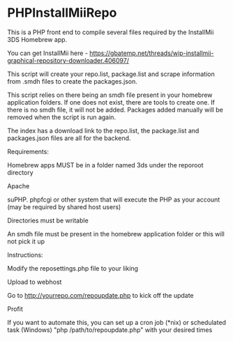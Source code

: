 # PHPInstallMiiRepo

This is a PHP front end to compile several files required by the InstallMii 3DS Homebrew app.

You can get InstallMii here - https://gbatemp.net/threads/wip-installmii-graphical-repository-downloader.406097/

This script will create your repo.list, package.list and scrape information from .smdh files to create the packages.json.

This script relies on there being an smdh file present in your homebrew application folders.  If one does not exist, there are tools to create one. If there is no smdh file, it will not be added.  Packages added manually will be removed when the script is run again.

The index has a download link to the repo.list, the package.list and packages.json files are all for the backend.

Requirements:

Homebrew apps MUST be in a folder named 3ds under the reporoot directory

Apache

suPHP. phpfcgi or other system that will execute the PHP as your account (may be required by shared host users)

Directories must be writable

An smdh file must be present in the homebrew application folder or this will not pick it up

Instructions:

Modify the reposettings.php file to your liking

Upload to webhost

Go to http://yourrepo.com/repoupdate.php to kick off the update

Profit

If you want to automate this, you can set up a cron job (*nix) or schedulated task (Windows) "php /path/to/repoupdate.php" with your desired times
